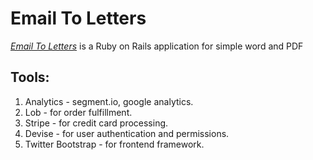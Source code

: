 # Email To Letters

*[Email To Letters](http://emailtoletters.com/)* is a Ruby on Rails application for simple word and PDF

## Tools:

1. Analytics - segment.io, google analytics.
2. Lob - for order fulfillment.
3. Stripe - for credit card processing.
4. Devise - for user authentication and permissions.
5. Twitter Bootstrap - for frontend framework.


